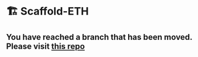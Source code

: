 # 🏗 Scaffold-ETH

## You have reached a branch that has been moved. Please visit [this repo](https://github.com/scaffold-eth/scaffold-eth-examples/tree/chainlink-vrf-nft)
